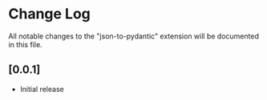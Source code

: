 # Change Log

All notable changes to the "json-to-pydantic" extension will be documented in this file.

## [0.0.1]

- Initial release